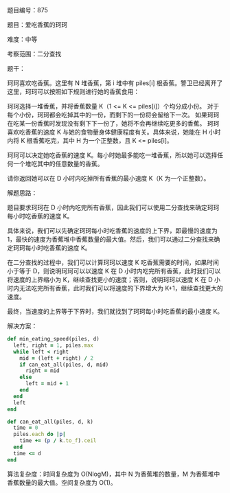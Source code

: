 题目编号：875

题目：爱吃香蕉的珂珂

难度：中等

考察范围：二分查找

题干：

珂珂喜欢吃香蕉。这里有 N 堆香蕉，第 i 堆中有 piles[i] 根香蕉。警卫已经离开了这里，珂珂可以按照如下规则进行她的香蕉食用：

珂珂选择一堆香蕉，并将香蕉数量 K（1 <= K <= piles[i]）个均分成小份。
对于每个小份，珂珂都会吃掉其中的一份，而剩下的一份将会留给下一次。 
如果珂珂在吃某一份香蕉时发现没有剩下下一份了，她将不会再继续吃更多的香蕉。 
珂珂喜欢吃香蕉的速度 K 与她的食物量身体健康程度有关。具体来说，她能在 H 小时内将 K 根香蕉吃完，其中 H 为一个正整数，且 K <= piles[i]。

珂珂可以决定她吃香蕉的速度 K。每小时她最多能吃一堆香蕉，所以她可以选择任何一个堆吃其中的任意数量的香蕉。

请你返回她可以在 D 小时内吃掉所有香蕉的最小速度 K（K 为一个正整数）。

解题思路：

题目要求珂珂在 D 小时内吃完所有香蕉，因此我们可以使用二分查找来确定珂珂每小时吃香蕉的速度 K。

具体来说，我们可以先确定珂珂每小时吃香蕉的速度的上下界，即最慢的速度为 1，最快的速度为香蕉堆中香蕉数量的最大值。然后，我们可以通过二分查找来确定珂珂每小时吃香蕉的速度 K。

在二分查找的过程中，我们可以计算珂珂以速度 K 吃香蕉需要的时间，如果时间小于等于 D，则说明珂珂可以以速度 K 在 D 小时内吃完所有香蕉，此时我们可以将速度的上界缩小为 K，继续查找更小的速度；否则，说明珂珂以速度 K 在 D 小时内无法吃完所有香蕉，此时我们可以将速度的下界增大为 K+1，继续查找更大的速度。

最终，当速度的上界等于下界时，我们就找到了珂珂每小时吃香蕉的最小速度 K。

解决方案：

```ruby
def min_eating_speed(piles, d)
  left, right = 1, piles.max
  while left < right
    mid = (left + right) / 2
    if can_eat_all(piles, d, mid)
      right = mid
    else
      left = mid + 1
    end
  end
  left
end

def can_eat_all(piles, d, k)
  time = 0
  piles.each do |p|
    time += (p / k.to_f).ceil
  end
  time <= d
end
```

算法复杂度：时间复杂度为 O(NlogM)，其中 N 为香蕉堆的数量，M 为香蕉堆中香蕉数量的最大值。空间复杂度为 O(1)。